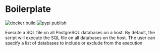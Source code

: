 # Boilerplate

[![docker build](https://github.com/geocoug/boilerplate/actions/workflows/docker-build.yaml/badge.svg)](https://github.com/geocoug/boilerplate/actions/workflows/docker-build.yaml)
[![pypi publish](https://github.com/geocoug/boilerplate/actions/workflows/pypi-publish.yaml/badge.svg)](https://github.com/geocoug/boilerplate/actions/workflows/pypi-publish.yaml)

Execute a SQL file on all PostgreSQL databases on a host. By default, the script will execute the SQL file on all databases on the host. The user can specify a list of databases to include or exclude from the execution.
